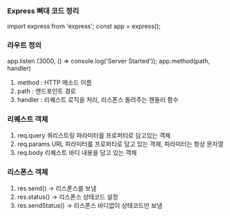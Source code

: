 ### Express 뼈대 코드 정리
import express from 'express';
const app = express();

### 라우트 정의
app.listen (3000, () => console.log('Server Started'));
app.method(path, handler)
1. method : HTTP 메소드 이름
2. path : 엔드포인트 경로
3. handler : 리퀘스트 로직을 처리, 리스폰스 돌려주는 핸들러 함수

### 리퀘스트 객체 
1. req.query 
쿼리스트링 파라미터를 프로퍼티로 담고있는 객체 
2. req.params
URL 파라미터를 프로퍼티로 담고 있는 객체, 파라미터는 항상 문자열
3. req.body
리퀘스트 바디 내용을 담고 있는 객체
### 리스폰스 객체 
1. res.send()
-> 리스폰스를 보냄 
2. res.status()
-> 리스폰스 상태코드 설정
3. res.sendStatus()
-> 리스폰스 바디없이 상태코드만 보냄
